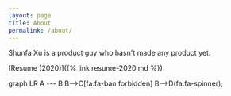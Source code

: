 ```yaml
---
layout: page
title: About
permalink: /about/
---
```


Shunfa Xu is a product guy who hasn't made any product yet.

[Resume (2020)]({% link resume-2020.md %})

<div class="mermaid">
  graph LR
   A --- B
   B-->C[fa:fa-ban forbidden]
   B-->D(fa:fa-spinner);
</div>

<canvas id="myChart"></canvas>
<script>
  var ctx = document.getElementById('myChart').getContext('2d');
  var chart = new Chart(ctx, {
      // The type of chart we want to create
      type: 'line',

      // The data for our dataset
      data: {
          labels: ['January', 'February', 'March', 'April', 'May', 'June', 'July'],
          datasets: [{
              label: 'My First dataset',
              backgroundColor: 'rgb(255, 99, 132)',
              borderColor: 'rgb(255, 99, 132)',
              data: [0, 10, 5, 2, 20, 30, 45]
          }]
      },

      // Configuration options go here
      options: {}
  });
</script>
